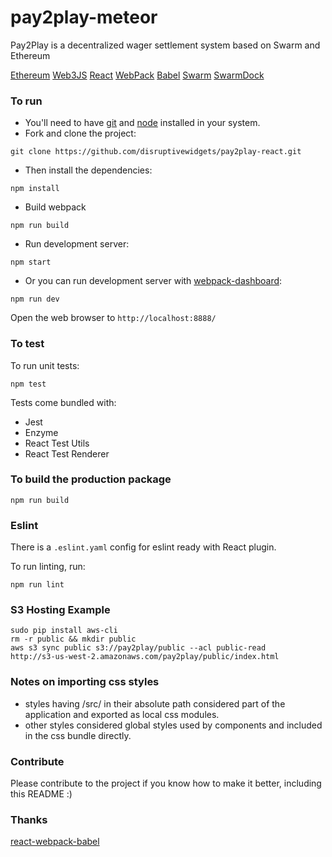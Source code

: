 # pay2play-meteor
Pay2Play is a decentralized wager settlement system based on Swarm and Ethereum

[Ethereum](http://ethereum.org)
[Web3JS](http://web3js.readthedocs.io/en/1.0/)
[React](https://facebook.github.io/react/)
[WebPack](http://webpack.github.io/)
[Babel](https://babeljs.io/)
[Swarm](http://swarm-gateways.net)
[SwarmDock](http://swarmdock.com)

### To run

* You'll need to have [git](https://git-scm.com/) and [node](https://nodejs.org/en/) installed in your system.
* Fork and clone the project:

```
git clone https://github.com/disruptivewidgets/pay2play-react.git
```

* Then install the dependencies:

```
npm install
```

* Build webpack

```
npm run build
```

* Run development server:

```
npm start
```

* Or you can run development server with [webpack-dashboard](https://github.com/FormidableLabs/webpack-dashboard):

```
npm run dev
```

Open the web browser to `http://localhost:8888/`

### To test
To run unit tests:

```
npm test
```

Tests come bundled with:

* Jest
* Enzyme
* React Test Utils
* React Test Renderer

### To build the production package

```
npm run build
```

### Eslint
There is a `.eslint.yaml` config for eslint ready with React plugin.

To run linting, run:

```
npm run lint
```

### S3 Hosting Example

```
sudo pip install aws-cli
rm -r public && mkdir public
aws s3 sync public s3://pay2play/public --acl public-read
http://s3-us-west-2.amazonaws.com/pay2play/public/index.html
```


### Notes on importing css styles
* styles having /src/ in their absolute path considered part of the application and exported as local css modules.
* other styles considered global styles used by components and included in the css bundle directly.

### Contribute
Please contribute to the project if you know how to make it better, including this README :)

### Thanks
[react-webpack-babel](https://github.com/alicoding/react-webpack-babel.git)
